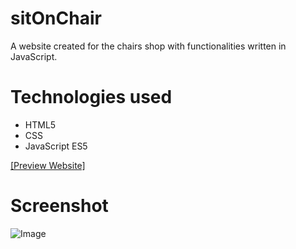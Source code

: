 # sitOnChair
A website created for the chairs shop with functionalities written in JavaScript.

# Technologies used

* HTML5
* CSS
* JavaScript ES5

[[Preview Website]](https://orszolka108.github.io/sitOnChair/)

# Screenshot
![Image](https://github.com/orszolka108/sitOnChair_HTML-CSS/blob/master/images/screen.png)

